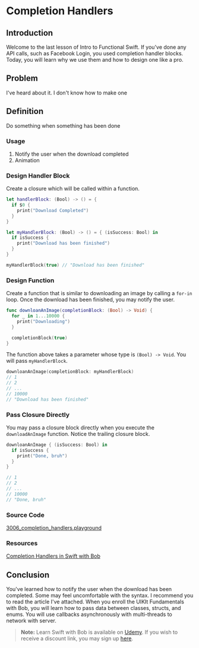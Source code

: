 # Completion Handlers

## Introduction
Welcome to the last lesson of Intro to Functional Swift. If you've done any API calls, such as Facebook Login, you used completion handler blocks. Today, you will learn why we use them and how to design one like a pro.

## Problem
I've heard about it. I don't know how to make one

## Definition
Do something when something has been done

### Usage
  1. Notify the user when the download completed
  2. Animation

### Design Handler Block
Create a closure which will be called within a function.

```swift
let handlerBlock: (Bool) -> () = {
  if $0 {
    print("Download Completed")
  }
}

let myHandlerBlock: (Bool) -> () = { (isSuccess: Bool) in
  if isSuccess {
    print("Download has been finished")
  }
}

myHandlerBlock(true) // "Download has been finished"
```

### Design Function
Create a function that is similar to downloading an image by calling a `for-in` loop. Once the download has been finished, you may notify the user.

```swift
func downloanAnImage(completionBlock: (Bool) -> Void) {
  for _ in 1...10000 {
    print("Downloading")
  }

  completionBlock(true)
}
```

The function above takes a parameter whose type is `(Bool) -> Void`. You will pass `myHandlerBlock`.

```swift
downloanAnImage(completionBlock: myHandlerBlock)
// 1
// 2
// ...
// 10000
// "Download has been finished"
```

### Pass Closure Directly
You may pass a closure block directly when you execute the `downloadAnImage` function. Notice the trailing closure block.

```swift
downloanAnImage { (isSuccess: Bool) in
  if isSuccess {
    print("Done, bruh")
  }
}

// 1
// 2
// ...
// 10000
// "Done, bruh"
```

### Source Code
[3006_completion_handlers.playground](https://www.dropbox.com/sh/t47kpcnzuhtgni9/AAA1Yvq52s6XVOFgMLRjOPRka?dl=0)

### Resources
[Completion Handlers in Swift with Bob]

[Completion Handlers in Swift with Bob]: https://blog.bobthedeveloper.io/completion-handlers-in-swift-with-bob-6a2a1a854dc4


## Conclusion
You've learned how to notify the user when the download has been completed. Some may feel uncomfortable with the syntax. I recommend you to read the article I've attached. When you enroll the UIKIt Fundamentals with Bob, you will learn how to pass data between classes, structs, and enums. You will use  callbacks asynchronously with multi-threads to network with server.

> **Note:** Learn Swift with Bob is available on [Udemy](https://udemy.com/learn-swift-with-bob/). If you wish to receive a discount link, you may sign up [here](https://goo.gl/RR4K27).
